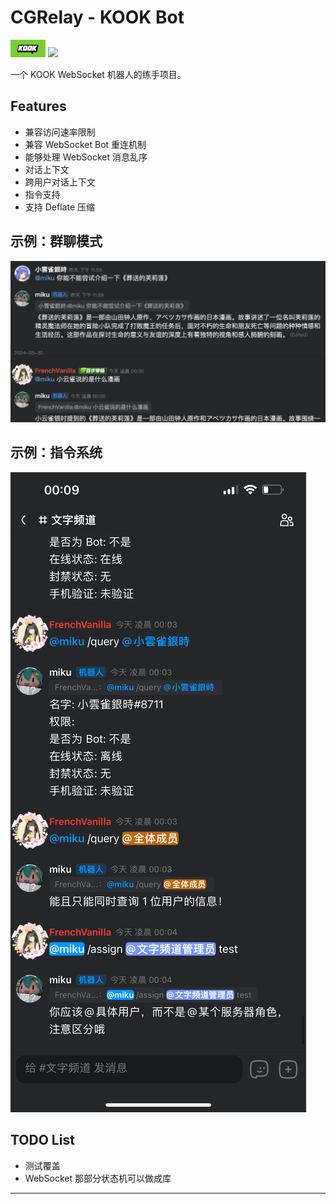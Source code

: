 # CGRelay - KOOK Bot

<p>
  <img src="doc/kook-badge.png" height="28px" />
  <img src="https://img.shields.io/badge/typescript-%23007ACC.svg?style=for-the-badge&logo=typescript&logoColor=white" />
</p>

一个 KOOK WebSocket 机器人的练手项目。

## Features

- 兼容访问速率限制
- 兼容 WebSocket Bot 重连机制
- 能够处理 WebSocket 消息乱序
- 对话上下文
- 跨用户对话上下文
- 指令支持
- 支持 Deflate 压缩

## 示例：群聊模式

![Demo](doc/demo2.png)

## 示例：指令系统

![Demo](doc/demo3.jpg)

## TODO List

- 测试覆盖
- WebSocket 那部分状态机可以做成库

---
